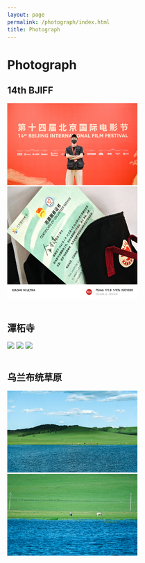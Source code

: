 ```yaml
---
layout: page
permalink: /photograph/index.html
title: Photograph
---
```


# Photograph

## 14th BJIFF

<div class="second">
<img src="/images/14thBJIFF/14thBJIFF_1.jpg" style="margin-right: 3px;width: 300px; height: auto;">
<img src="/images/14thBJIFF/14thBJIFF_2.jpg" style="width: 300px; height: auto;">
</div>

<br>

## 潭柘寺

<div class="third">
<img src="/images/tzs/tzs_1 (1).jpg" style="margin-right: 1px;width: 200px; height: auto;">
<img src="/images/tzs/tzs_1 (2).jpg" style="margin-right: 1px;width: 200px; height: auto;">
<img src="/images/tzs/tzs_1 (3).jpg">
</div>
<br>

## 乌兰布统草原

<div class="second">
<img src="/images/wlcb/wlcb_1.jpg" style="margin-right: 3px; width: 300px; height: auto;">
<img src="/images/wlcb/wlcb_2.jpg" style="width: 300px; height: auto;">
</div>

<br>